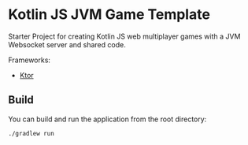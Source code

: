 # Kotlin JS JVM Game Template

Starter Project for creating Kotlin JS web multiplayer games with a JVM Websocket server and shared code. 

Frameworks:
* [Ktor](https://github.com/ktorio/ktor)

## Build
You can build and run the application from the root directory:
```
./gradlew run
```